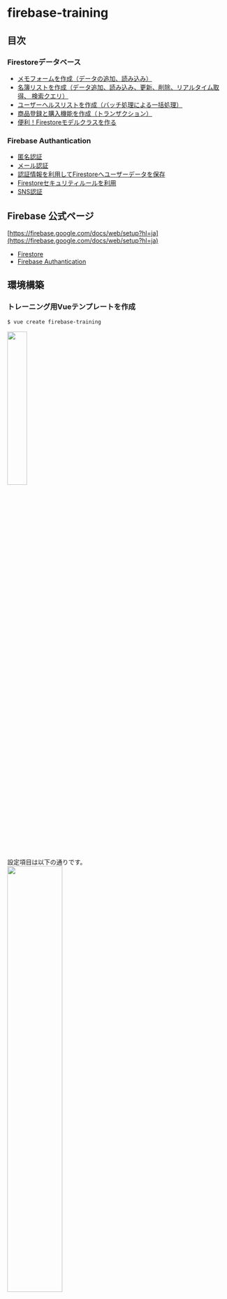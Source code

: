 # firebase-training

## 目次
### Firestoreデータベース
- [メモフォームを作成（データの追加、読み込み）](#Lesson1)
- [名簿リストを作成（データ追加、読み込み、更新、削除、リアルタイム取得、 検索クエリ）](#Lesson2)
- [ユーザーヘルスリストを作成（バッチ処理による一括処理）](#Lesson3)
- [商品登録と購入機能を作成（トランザクション）](#Lesson4)
- [便利！Firestoreモデルクラスを作る](#Lesson5)

### Firebase Authantication 
- [匿名認証](#Lesson6)
- [メール認証](#Lesson7)
- [認証情報を利用してFirestoreへユーザーデータを保存](#Lesson8)
- [Firestoreセキュリティルールを利用](#Lesson9)
- [SNS認証](#Lesson10)

## Firebase 公式ページ
[https://firebase.google.com/docs/web/setup?hl=ja](https://firebase.google.com/docs/web/setup?hl=ja)

- [Firestore](https://firebase.google.com/docs/firestore/quickstart?hl=ja)
- [Firebase Authantication](https://firebase.google.com/docs/auth/?hl=ja)

## 環境構築
### トレーニング用Vueテンプレートを作成
```sh
$ vue create firebase-training
```
<a href="https://imgur.com/5JOfmpS"><img src="https://i.imgur.com/5JOfmpS.png" width="30%" height="30%" /></a><br>
<br>
<br>
設定項目は以下の通りです。<br>
<a href="https://imgur.com/n6EfWaO"><img src="https://i.imgur.com/n6EfWaO.png" width="50%" height="50%" /></a>

### Firebaseプロジェクトを作成
※Googleアカウントを取得してください。<br>
[Firebaseコンソール](https://console.firebase.google.com/u/0/?hl=ja)より「プロジェクトの追加」でプロジェクトを作成します。<br>
<br>
<a href="https://imgur.com/gRb3yJg"><img src="https://i.imgur.com/gRb3yJg.png" width="50%" height="50%" /></a>
<br>
<br>
作成後、「ウェブアプリにFirebaseを追加する」を選択してFirebaseの設定値を保存してください。<br>
<br>
<a href="https://imgur.com/dxNKASf"><img src="https://i.imgur.com/dxNKASf.png" width="50%" height="50%" /></a>
<br>
<br>
左メニューのDatabaseを選択してFirestoreの設定をします。<br>
Firestoreトレーニングではテストモードでトレーニングをします（Firebase Authanticationでロックモードを利用したトレーニングを行います）。<br>
<br>
<a href="https://imgur.com/AgbcnC4"><img src="https://i.imgur.com/AgbcnC4.png"  width="50%" height="50%" /></a>

### トレーニングで利用するライブラリを導入
```sh
$ yarn add firebase vuetify axios date-fns
```

### Firebaseの設定
src内にrepositoryフォルダを作成し、firebaseConfig.tsを作成して[Firebaseの設定値](###Firebaseプロジェクトを作成)を追加します。<br>
プロジェクトの設定値はFirebaseコンソールから確認できます。<br>

#### ./src/repository/firebaseConfig.ts
```ts
/* ここにFirebaseの設定値を追加する */
export const firebaseConfig = {
  apiKey: 'XXXXXXXXXXXXXXXXXXXXXXXXXXXXXXX',
  authDomain: 'XXXXXXXXXXXXXXXXXXXXXXXXXXXXXXX',
  databaseURL: 'XXXXXXXXXXXXXXXXXXXXXXXXXXXXXXX',
  projectId: 'XXXXXXXXXXXXXXXXXXXXXXXXXXXXXXX',
  storageBucket: 'XXXXXXXXXXXXXXXXXXXXXXXXXXXXXXX',
  messagingSenderId: 'XXXXXXXX',
}
```

設定後、main.tsにFirebaseの初期化コードを追加します。

#### ./src/main.ts
```ts
import { firebaseConfig } from '@/repository/firebaseConfig'
import firebase from 'firebase/app'
import 'firebase/firestore'

firebase.initializeApp(firebaseConfig)
firebase.firestore.FieldValue.serverTimestamp()
```

### Vuetifyの設定
index.htmlとmain.tsにVuetifyの初期化コードを追加します。

#### ./public/index.html
```html
<!DOCTYPE html>
<html lang="en">
  <head>
  〜〜〜〜 省略 〜〜〜〜
    <!-- 追加 -->
    <link href='https://fonts.googleapis.com/css?family=Roboto:300,400,500,700|Material+Icons' rel="stylesheet" type="text/css">
    <link href="https://unpkg.com/vuetify/dist/vuetify.min.css" rel="stylesheet" type="text/css">
    <!--------->
    <link rel="icon" href="<%= BASE_URL %>favicon.ico">
    <title>firebase-training</title>
  </head>
  〜〜〜〜 省略 〜〜〜〜
</html>
```

#### ./src/main.ts
```ts
import Vuetify from 'vuetify'
import colors from 'vuetify/es5/util/colors'

// themeはお好みでどうぞ。
Vue.use(Vuetify, {
  theme: {
    original: colors.purple.base,
    theme: '#5982EE',
    twitter: '#00aced',
    facebook: '#305097',
    line: '#5ae628',
    error: '#F26964',
    succcess: '#698FF0',
  },
  options: {
    themeVariations: ['original', 'secondary'],
  },
})
```

## レッスン
本プロジェクトをcloneして以下のレッスンのサンプルコードを写経してください。

## Lesson1
### メモフォームを作成（データの追加、読み込み）
#### スクリーンショット
<a href="https://imgur.com/hPqE06I"><img src="https://i.imgur.com/hPqE06I.png" width="50%" height="50%" /></a>

[こちらのコード](./src/views/firestore/CreateFormPage.vue)を写経してページを作成してください。
<br>

## Lesson2
### 名簿リストを作成（データ追加、読み込み、更新、削除、リアルタイム取得, 検索クエリ）
#### スクリーンショット
<a href="https://imgur.com/3lWAZwK"><img src="https://i.imgur.com/3lWAZwK.png" width="50%" height="50%" /></a>

[こちらのコード](./src/views/firestore/RosterListPage.vue)を写経してページを作成してください。
<br>

## Lesson3
### ユーザーヘルスリストを作成（バッチ処理による一括処理）
#### スクリーンショット
<a href="https://imgur.com/DzKiGOW"><img src="https://i.imgur.com/DzKiGOW.png" width="50%" height="50%" /></a>

[こちらのコード](./src/views/firestore/UserHealthListPage.vue)を写経してページを作成してください。
<br>

## Lesson4
### 商品登録と購入機能を作成（トランザクション）
#### スクリーンショット
<a href="https://imgur.com/EOXr36b"><img src="https://i.imgur.com/EOXr36b.png" width="50%" height="50%" /></a>

[こちらのコード](./src/views/firestore/ShopItemBuyPage.vue)を写経してページを作成してください。
<br>

## Lesson5
### 便利！Firestoreモデルクラスを作る
<br>


## Lesson6
### 匿名認証
#### 匿名認証を許可する
Firebaseコンソールで認証設定より匿名認証を許可してください。

<a href="https://imgur.com/NpxKdkj"><img src="https://i.imgur.com/NpxKdkj.png" width="65%" height="65%" /></a>


<a href="https://imgur.com/x6c01dN"><img src="https://i.imgur.com/x6c01dN.png" width="65%" height="65%" /></a>


#### 実装
#### スクリーンショット
<a href="https://imgur.com/oVFEFwn"><img src="https://i.imgur.com/oVFEFwn.png" width="50%" height="50%" /></a>


<a href="https://imgur.com/cr8xVhT"><img src="https://i.imgur.com/cr8xVhT.png" width="50%" height="50%" /></a>


firebase/auth を使ってログインとログアウトを実装します。

```ts
/** 匿名認証でログインする */
async signInAnonymously() {
  try {
    const result = await firebase.auth().signInAnonymously()
    console.log(result)
  } catch (error) {
    console.error('firebase error', error)
  }
}

/** ログアウトする */
async signOut() {
  try {
    const result = await firebase.auth().signOut()
    console.log(result)
  } catch (error) {
    console.error('firebase error', error)
  }
}
```

匿名認証が完了するとユーザ情報が登録されます。以下のようにFirebaseコンソール上で作成されたユーザ情報が確認できます。

<a href="https://imgur.com/b8BBIEC"><img src="https://i.imgur.com/b8BBIEC.png" width="65%" height="65%" /></a>


[AnonymouslyPage](./src/views/authentication/AnonymouslyPage.vue)と[SignInFinishPage](./src/views/authentication/SignInFinishPage.vue)を写経してページを作成してください。


## Lesson7
### メール認証

#### メール認証を許可する
Firebaseコンソールで認証設定よりメール認証を許可してください。


<a href="https://imgur.com/nBZf2rC"><img src="https://i.imgur.com/nBZf2rC.png" width="65%" height="65%" /></a>


本人確認メールのテンプレートの変更できます。変更する場合はFirebaseコンソールより変更してください。


<a href="https://imgur.com/te0JsfD"><img src="https://i.imgur.com/te0JsfD.png" width="65%" height="65%" /></a>

#### 実装
#### スクリーンショット
<a href="https://imgur.com/Zc6BP7z"><img src="https://i.imgur.com/Zc6BP7z.png" width="50%" height="50%" /></a>


メール認証を行う場合は「サインアップ」「ログイン」機能を実装します。
```ts
/** サインアップする */
async signUp(email: string, password: string) {
  try {
    const result = await firebase.auth().createUserWithEmailAndPassword(email, password)
    console.log(result)
    const user = firebase.auth().currentUser
    if (user !== null) {
      /** 本人確認メールを送信 */
      await user.sendEmailVerification()
    }
  } catch (error) {
    console.error('firebase error', error)
  }
}

/** ログインする */
async login(email: string, password: string)) {
  try {
    const result = await firebase.auth().signInWithEmailAndPassword(email, password)
    console.log(result)
  } catch (error) {
    console.error('firebase error', error)
  }
}
```

サインアップが完了するとユーザ情報が登録されます。


<a href="https://imgur.com/AlGZSv4"><img src="https://i.imgur.com/AlGZSv4.png" width="65%" height="65%" /></a>


[EmailAuthPage](./src/views/authentication/EmailAuthPage.vue)と[SignInFinishPage](./src/views/authentication/SignInFinishPage.vue)を写経してページを作成してください。

## Lesson8
### 認証情報を利用してFirestoreへユーザーデータを保存

#### 実装

[Lesson7](#Lesson7)の機能に対して、Firestoreへユーザーデータを保存する機能を実装します。


サインアップ完了後、userコレクションへユーザーデータを保存します。

認証情報とユーザーデータを紐づけるために、ユーザーデータのドキュメントIDを認証情報のuidにします（user.uid）。


```ts
/** サインアップする */
async signUp(email: string, password: string) {
  try {
    const result = await firebase.auth().createUserWithEmailAndPassword(email, password)
    console.log(result)
    const user = firebase.auth().currentUser
    if (user !== null) {
      /** 本人確認メールを送信 */
      await user.sendEmailVerification()
      /** Firestoreへユーザーデータを保存 */
      await this.createUser(user.uid)
    }
  } catch (error) {
    console.error('firebase error', error)
  }
}

/**
 * ユーザーデータを作成する。
 */
async createUser(userId: string) {
  try {
    const db: firebase.firestore.Firestore = firebase.firestore()
    const batch: firebase.firestore.WriteBatch = db.batch()
    const ref: firebase.firestore.DocumentReference = db.collection('version/3/user').doc(userId)
    batch.set(ref, {
      uid: userId,
      createdAt: new Date(),
      updatedAt: new Date(),
      name: 'ゲスト',
    }, { merge: true} )
    await batch.commit()
  } catch (error) {
    console.error('firebase error', error)
  }
}
```


以下のようにユーザーデータが保存されます。


<a href="https://imgur.com/eYyWgMy"><img src="https://i.imgur.com/eYyWgMy.png" width="80%" height="80%" /></a>



[EmailAuthWithCreateUserPage](./src/views/authentication/EmailAuthWithCreateUserPage.vue)と[SignInFinishPage](./src/views/authentication/SignInFinishPage.vue)を写経してページを作成してください。

## Lesson9

### Firestoreセキュリティルールを利用
[公式スタートガイド](https://firebase.google.com/docs/firestore/security/get-started?hl=ja)

Firebase CLIを使ってDeploy環境を構築します。

以下のコマンドで必要な環境を構築します。

```sh
$ firebase init firestore
```
ファイルが生成されます。

| ファイル | 内容 |
| :------- | :--- |
| firestore.rules | firestoreのセキュリティルールの記述ファイル |
| firestore.indexes.json | firestoreのindex管理の記述ファイル（[公式ガイド](https://firebase.google.com/docs/firestore/query-data/indexing?hl=ja)）|
| firebase.json | firebase deployコマンドの設定ファイル |
| .firebaserc| deploy先のプロジェクトが書かれた設定ファイル |


以下のコマンドでdeploy対象のプロジェクトを確認できます。

```sh
$ firebase use
```

firestore.rulesを確認します。

```js
service cloud.firestore {
  match /databases/{database}/documents {
    match /{document=**} {
       allow read, write;
    }
  }
}
```


firestoreのセキュリティルールをdeployします。
```sh
$ firebase deploy --only firestore:rules
```

Firebaseコンソールより、deployしたセキュリティルールの内容を確認できます。


#### セキュリティルールを設定

firestore.rulesにセキュリティルールを記述していきます。

セキュリティルールを記述することでデータベースへのアクセス制限を設定することができます。

- [セキュリティ ルールの構造化](https://firebase.google.com/docs/firestore/security/rules-structure?hl=ja)
- [セキュリティ ルールの記述条件](https://firebase.google.com/docs/firestore/security/rules-conditions?hl=ja)

以下はルールを抜粋したものです。

```js
// 全ての許容する。
allow read, write: if true;

// 許容しない。
allow read, write: if false;

// ログイン状態のユーザーであれば許容する。
allow read, write: if request.auth != null;

// 「ログイン状態」且つ「ログインしたユーザーがFirestoreのドキュメントIDと同じ」であれば、許容する。
match /user/{userId} {
  allow read, write: if request.auth.uid == userId;
}

// セキュリティルールは細かく設定できる。
match /user/{userId} {
  // ログイン状態であれば誰でも取得できる。
  allow read: if request.auth != null;

  // 「ログイン状態」且つ「ログインしたユーザーがFirestoreのドキュメントIDと同じ」であれば、作成と更新ができる。
  allow create, update: if request.auth != null && request.auth.uid == userId;

  // ログイン状態のユーザーから削除できないようにする。
  allow delete: if false;
}

// バリデーションする
match /user/{userId} {
  // request.resource.data でリクエストされたデータを確認できる。
  // この場合は uid が空じゃなかったら作成を許容する。
  allow create: if request.resource.data.uid != '' &&
                   request.auth != null && request.auth.uid == userId;

  // resource.data で既に存在するデータを確認できる。
  // リクエストされたデータの比較ができる。
  // この場合は既に存在する uid に変更がなければ更新を許容する
  allow update: if request.resource.data.uid == resource.data.uid &&
                   request.auth != null && request.auth.uid == userId;
}
```

#### 実装
#### スクリーンショット
<a href="https://imgur.com/TMu5yrj"><img src="https://i.imgur.com/TMu5yrj.png" width="50%" height="50%" /></a>


[firestore.rules](./firestore.rules)と[SecurityRuleLessonPage](./src/views/authentication/SecurityRuleLessonPage.vue)を写経してページを作成してください。

動作確認する際はfirestore.rulesを<font color="red">deploy</font>して確認してください。

## Lesson10
### SNS認証
#### スクリーンショット
#### 実装


## Project setup
```
yarn install
```

### Compiles and hot-reloads for development
```
yarn serve
```

### Compiles and minifies for production
```
yarn build
```
